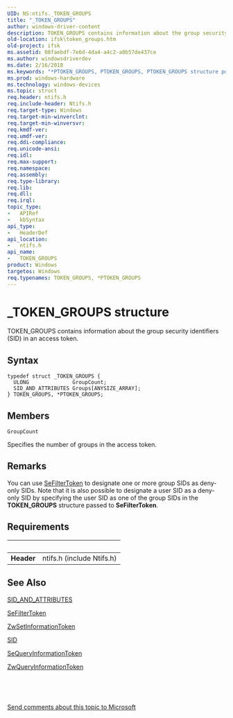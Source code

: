 ```yaml
---
UID: NS:ntifs._TOKEN_GROUPS
title: "_TOKEN_GROUPS"
author: windows-driver-content
description: TOKEN_GROUPS contains information about the group security identifiers (SID) in an access token.
old-location: ifsk\token_groups.htm
old-project: ifsk
ms.assetid: 08faebdf-7e6d-4da4-a4c2-a0b57de437ce
ms.author: windowsdriverdev
ms.date: 2/16/2018
ms.keywords: "*PTOKEN_GROUPS, PTOKEN_GROUPS, PTOKEN_GROUPS structure pointer [Installable File System Drivers], TOKEN_GROUPS, TOKEN_GROUPS structure [Installable File System Drivers], _TOKEN_GROUPS, ifsk.token_groups, ntifs/PTOKEN_GROUPS, ntifs/TOKEN_GROUPS, securitystructures_97d0491f-87b4-4e76-8252-fad37cc94c1c.xml"
ms.prod: windows-hardware
ms.technology: windows-devices
ms.topic: struct
req.header: ntifs.h
req.include-header: Ntifs.h
req.target-type: Windows
req.target-min-winverclnt: 
req.target-min-winversvr: 
req.kmdf-ver: 
req.umdf-ver: 
req.ddi-compliance: 
req.unicode-ansi: 
req.idl: 
req.max-support: 
req.namespace: 
req.assembly: 
req.type-library: 
req.lib: 
req.dll: 
req.irql: 
topic_type:
-	APIRef
-	kbSyntax
api_type:
-	HeaderDef
api_location:
-	ntifs.h
api_name:
-	TOKEN_GROUPS
product: Windows
targetos: Windows
req.typenames: TOKEN_GROUPS, *PTOKEN_GROUPS
---
```


# _TOKEN_GROUPS structure
TOKEN_GROUPS contains information about the group security identifiers (SID) in an access token.

## Syntax
````
typedef struct _TOKEN_GROUPS {
  ULONG              GroupCount;
  SID_AND_ATTRIBUTES Groups[ANYSIZE_ARRAY];
} TOKEN_GROUPS, *PTOKEN_GROUPS;
````

## Members


`GroupCount`

Specifies the number of groups in the access token.

## Remarks
You can use <a href="..\ntifs\nf-ntifs-sefiltertoken.md">SeFilterToken</a> to designate one or more group SIDs as deny-only SIDs. Note that it is also possible to designate a user SID as a deny-only SID by specifying the user SID as one of the group SIDs in the <b>TOKEN_GROUPS</b> structure passed to <b>SeFilterToken</b>.

## Requirements
| &nbsp; | &nbsp; |
| ---- |:---- |
| **Header** | ntifs.h (include Ntifs.h) |

## See Also

<a href="..\ntifs\ns-ntifs-_sid_and_attributes.md">SID_AND_ATTRIBUTES</a>



<a href="..\ntifs\nf-ntifs-sefiltertoken.md">SeFilterToken</a>



<a href="..\ntifs\nf-ntifs-zwsetinformationtoken.md">ZwSetInformationToken</a>



<a href="..\ntifs\ns-ntifs-_sid.md">SID</a>



<a href="..\ntifs\nf-ntifs-sequeryinformationtoken.md">SeQueryInformationToken</a>



<a href="..\ntifs\nf-ntifs-zwqueryinformationtoken.md">ZwQueryInformationToken</a>



 

 

<a href="mailto:wsddocfb@microsoft.com?subject=Documentation%20feedback [ifsk\ifsk]:%20TOKEN_GROUPS structure%20 RELEASE:%20(2/16/2018)&amp;body=%0A%0APRIVACY STATEMENT%0A%0AWe use your feedback to improve the documentation. We don't use your email address for any other purpose, and we'll remove your email address from our system after the issue that you're reporting is fixed. While we're working to fix this issue, we might send you an email message to ask for more info. Later, we might also send you an email message to let you know that we've addressed your feedback.%0A%0AFor more info about Microsoft's privacy policy, see http://privacy.microsoft.com/en-us/default.aspx." title="Send comments about this topic to Microsoft">Send comments about this topic to Microsoft</a>